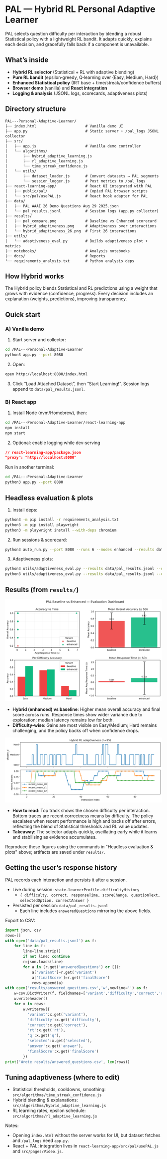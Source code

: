 # PAL — Hybrid RL Personal Adaptive Learner

PAL selects question difficulty per interaction by blending a robust Statistical policy with a lightweight RL bandit. It adapts quickly, explains each decision, and gracefully falls back if a component is unavailable.

## What’s inside

- **Hybrid RL selector** (Statistical + RL with adaptive blending)
- **Pure RL bandit** (epsilon‑greedy, Q‑learning over {Easy, Medium, Hard})
- **Enhanced Statistical policy** (IRT base + time/streak/confidence buffers)
- **Browser demo** (vanilla) and **React integration**
- **Logging & analysis** (JSONL logs, scorecards, adaptiveness plots)

## Directory structure

```
PAL---Personal-Adaptive-Learner/
├── index.html                      # Vanilla demo UI
├── app.py                          # Static server + /pal_logs JSONL collector
├── src/
│   ├── app.js                      # Vanilla demo controller
│   └── algorithms/
│       ├── hybrid_adaptive_learning.js
│       ├── rl_adaptive_learning.js
│       └── time_streak_confidence.js
│   └── utils/
│       ├── dataset_loader.js       # Convert datasets → PAL segments
│       └── session_logger.js       # Post metrics to /pal_logs
├── react-learning-app/             # React UI integrated with PAL
│   ├── public/pal/                 # Copied PAL browser scripts
│   └── src/pal/usePAL.js           # React hook adapter for PAL
├── data/
│   ├── PAL AAAI 26 Demo Questions Aug 29 2025.json
│   └── pal_results.jsonl           # Session logs (app.py collector)
├── results/
│   ├── pal_compare.png             # Baseline vs Enhanced scorecard
│   ├── hybrid_adaptiveness.png     # Adaptiveness over interactions
│   └── hybrid_adaptiveness_26.png  # First 26 interactions
├── utils/
│   └── adaptiveness_eval.py        # Builds adaptiveness plot + metrics
├── notebooks/                      # Analysis notebooks
├── docs/                           # Reports
└── requirements_analysis.txt       # Python analysis deps
```

## How Hybrid works

The Hybrid policy blends Statistical and RL predictions using a weight that grows with evidence (confidence, progress). Every decision includes an explanation (weights, predictions), improving transparency.

## Quick start

### A) Vanilla demo

1) Start server and collector:

```bash
cd /PAL---Personal-Adaptive-Learner
python3 app.py --port 8080
```

2) Open:

```bash
open http://localhost:8080/index.html
```

3) Click “Load Attached Dataset”, then “Start Learning!”. Session logs append to `data/pal_results.jsonl`.

### B) React app

1) Install Node (nvm/Homebrew), then:

```bash
cd /PAL---Personal-Adaptive-Learner/react-learning-app
npm install
npm start
```

2) Optional: enable logging while dev‑serving

```json
// react-learning-app/package.json
"proxy": "http://localhost:8080"
```

Run in another terminal:

```bash
cd /PAL---Personal-Adaptive-Learner
python3 app.py --port 8080
```

## Headless evaluation & plots

1) Install deps:

```bash
python3 -m pip install -r requirements_analysis.txt
python3 -m pip install playwright
python3 -m playwright install --with-deps chromium
```

2) Run sessions & scorecard:

```bash
python3 auto_run.py --port 8080 --runs 6 --modes enhanced --results data/pal_results.jsonl --plot results/pal_compare.png
```

3) Adaptiveness plots:

```bash
python3 utils/adaptiveness_eval.py --results data/pal_results.jsonl --out results/hybrid_adaptiveness.png
python3 utils/adaptiveness_eval.py --results data/pal_results.jsonl --out results/hybrid_adaptiveness_26.png --limit 26
```

## Results (from `results/`)

![Baseline vs Enhanced scorecard](results/pal_compare.png)

- **Hybrid (enhanced) vs baseline**: Higher mean overall accuracy and final score across runs. Response times show wider variance due to exploration; median latency remains low for both.
- **Difficulty-wise**: Gains are most visible on Easy/Medium; Hard remains challenging, and the policy backs off when confidence drops.

![Adaptiveness across interactions](results/hybrid_adaptiveness.png)

- **How to read**: Top track shows the chosen difficulty per interaction. Bottom traces are recent correctness means by difficulty. The policy escalates when recent performance is high and backs off after errors, reflecting the blend of Statistical thresholds and RL value updates.
- **Takeaway**: The selector adapts quickly, oscillating early while it learns and stabilising as evidence accumulates.

Reproduce these figures using the commands in "Headless evaluation & plots" above; artifacts are saved under `results/`.

## Getting the user’s response history

PAL records each interaction and persists it after a session.

- Live during session: `state.learnerProfile.difficultyHistory`
  - `{ difficulty, correct, responseTime, scoreChange, questionText, selectedOption, correctAnswer }`
- Persisted per session: `data/pal_results.jsonl`
  - Each line includes `answeredQuestions` mirroring the above fields.

Export to CSV:

```python
import json, csv
rows=[]
with open('data/pal_results.jsonl') as f:
    for line in f:
        line=line.strip()
        if not line: continue
        r=json.loads(line)
        for a in (r.get('answeredQuestions') or []):
            a['variant']=r.get('variant')
            a['finalScore']=r.get('finalScore')
            rows.append(a)
with open('results/answered_questions.csv','w',newline='') as f:
    w=csv.DictWriter(f, fieldnames=['variant','difficulty','correct','rt','q','selected','answer','finalScore'])
    w.writeheader()
    for x in rows:
        w.writerow({
          'variant':x.get('variant'),
          'difficulty':x.get('difficulty'),
          'correct':x.get('correct'),
          'rt':x.get('rt'),
          'q':x.get('q'),
          'selected':x.get('selected'),
          'answer':x.get('answer'),
          'finalScore':x.get('finalScore')
        })
print('Wrote results/answered_questions.csv', len(rows))
```

## Tuning adaptiveness (where to edit)

- Statistical thresholds, cooldowns, smoothing: `src/algorithms/time_streak_confidence.js`
- Hybrid blending & explanations: `src/algorithms/hybrid_adaptive_learning.js`
- RL learning rates, epsilon schedule: `src/algorithms/rl_adaptive_learning.js`

Notes:

- Opening `index.html` without the server works for UI, but dataset fetches and `/pal_logs` need `app.py`.
- React + PAL: integration lives in `react-learning-app/src/pal/usePAL.js` and `src/pages/Video.js`.

